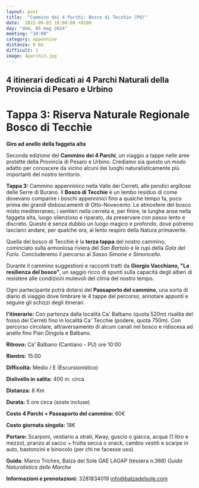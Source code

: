 ```yaml
---
layout: post
title:  "Cammino dei 4 Parchi: Bosco di Tecchie (PU)"
date:  2022-09-03 18:00:00 +0100
day: "dom, 05 mag 2024"
meeting: "10:00"
category: appennino 
distanza: 8 Km
difficult: 2
image: 4parchi3.jpg
---
```


## 4 itinerari dedicati ai 4 Parchi Naturali della Provincia di Pesaro e Urbino

# Tappa 3: Riserva Naturale Regionale Bosco di Tecchie

**Giro ad anello della faggeta alta**

Seconda edizione del **Cammino dei 4 Parchi**, un viaggio a tappe nelle aree protette della Provincia di Pesaro e Urbino. Crediamo sia questo un modo adatto per conoscere da vicino alcuni dei luoghi naturalisticamente più importanti del nostro territorio.

**Tappa 3:** Cammino appenninico nella Valle dei Cerreti, alle pendici argillose delle Serre di Burano. Il **Bosco di Tecchie** è un lembo residuo di come dovevano comparire i boschi appenninici fino a qualche tempo fa, poco prima dei grandi disboscamenti di Otto-Novecento.
Le atmosfere del bosco misto mediterraneo, i sentieri nella cerreta e, per finire, le lunghe anse nella faggeta alta, luogo silenzioso e riparato, da preservare con passo lento e discreto.
Questo è senza dubbio un luogo magico e profondo, dove potremo lasciarci andare, per qualche ora, al lento respiro della Natura primaverile.

Quella del bosco di Tecchie è la **terza tappa** del nostro cammino, cominciato sulla armoniosa riviera del *San Bartolo* e le rupi della *Gola del Furlo*. Concluderemo il percorso al *Sasso Simone e Simoncello*.

Durante il cammino suggestioni e racconti tratti da **Giorgio Vacchiano, "La resilienza del bosco"**, un saggio ricco di spunti sulla capacità degli alberi di resistere alle condizioni mutevoli del clima del nostro tempo.

Ogni partecipante potrà dotarsi del **Passaporto del cammino**, una sorta di diario di viaggio dove timbrare le 4 tappe del percorso, annotare appunti e seguire gli schizzi degli itinerari.

**l'itinerario:** Con partenza dalla località Ca' Balbano (quota 520m) risalita del fosso dei Cerreti fino in località Ca' Tecchie (podere, quota 750m). Con percorso circolare, attraversamento di alcuni canali nel bosco e ridiscesa ad anello fino Pian Dingola e Balbano. 

**Ritrovo:** Ca' Balbano (Cantiano - PU) ore 10:00

**Rientro:** 15:00 

**Difficoltà:** Medio / E (Escursionistico)

**Dislivello in salita:**  400 m. circa

**Distanza:** 8 Km

**Durata:** 5 ore circa (soste incluse)

**Costo 4 Parchi + Passaporto del cammino:** 60€

**Costo giornata singola:** 18€

**Portare:** Scarponi, vestiario a strati, Kway, guscio o giacca, acqua (1 litro e mezzo), pranzo al sacco + frutta secca o snack, cambio vestiti e scarpe in auto, bastoncini e binocolo (per chi ne facesse uso). 

**Guida:** Marco Triches, Balza del Sole GAE LAGAP (tessera n.368)
*Guida Naturalistica delle Marche*

**Informazioni e prenotazioni:** 3281834019 info@balzadelsole.com
